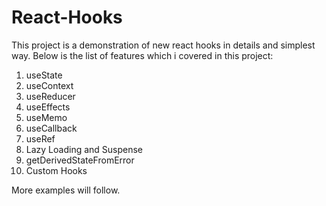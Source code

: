 # React-Hooks

This project is a demonstration of new react hooks in details and simplest way. Below is the list of features which i covered in this project:

1. useState
2. useContext
3. useReducer
4. useEffects
5. useMemo
6. useCallback
7. useRef
8. Lazy Loading and Suspense
9. getDerivedStateFromError
10. Custom Hooks


More examples will follow.
